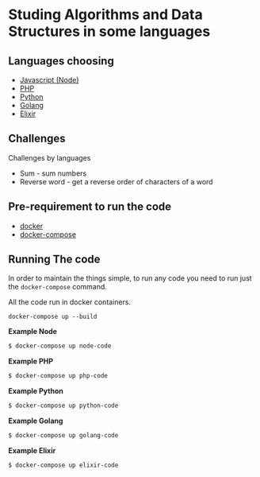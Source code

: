 # Studing Algorithms and Data Structures in some languages

## Languages choosing

- [Javascript (Node)](https://nodejs.org/)
- [PHP](https://www.php.net/)
- [Python](https://www.python.org/)
- [Golang](https://go.dev/)
- [Elixir](https://elixir-lang.org/)


## Challenges
Challenges by languages

  - Sum - sum numbers
  - Reverse word - get a reverse order of characters of a word

## Pre-requirement to run the code

- [docker](https://www.docker.com/)
- [docker-compose](https://docs.docker.com/compose/)

## Running The code

In order to maintain the things simple, to run any code you need to run just the `docker-compose` command.

All the code run in docker containers.

`docker-compose up --build`

**Example Node**

```bash
$ docker-compose up node-code
```

**Example PHP**

```bash
$ docker-compose up php-code
```

**Example Python**

```bash
$ docker-compose up python-code
```

**Example Golang**

```bash
$ docker-compose up golang-code
```

**Example Elixir**

```bash
$ docker-compose up elixir-code
```
